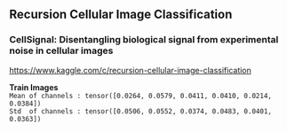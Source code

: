 ## Recursion Cellular Image Classification
### CellSignal: Disentangling biological signal from experimental noise in cellular images
https://www.kaggle.com/c/recursion-cellular-image-classification

**Train Images**    
`Mean of channels : tensor([0.0264, 0.0579, 0.0411, 0.0410, 0.0214, 0.0384])`   
`Std  of channels : tensor([0.0506, 0.0552, 0.0374, 0.0483, 0.0401, 0.0363])`   
